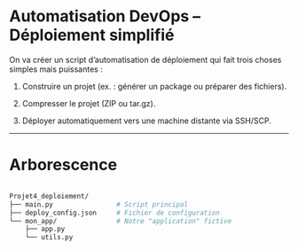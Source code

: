 # Automatisation DevOps – Déploiement simplifié
On va créer un script d’automatisation de déploiement qui fait trois choses simples mais puissantes :

1. Construire un projet (ex. : générer un package ou préparer des fichiers).

2. Compresser le projet (ZIP ou tar.gz).

3. Déployer automatiquement vers une machine distante via SSH/SCP.

---

# Arborescence

```bash

Projet4_deploiement/
├── main.py                # Script principal
├── deploy_config.json     # Fichier de configuration
└── mon_app/               # Notre "application" fictive
    ├── app.py
    └── utils.py

```
